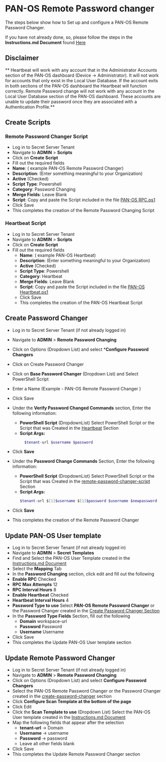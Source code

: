 # PAN-OS Remote Password changer

The steps below show how to Set up and configure a PAN-OS Remote Password Changer.

If you have not already done, so, please follow the steps in the **Instructions.md Document** found [Here](../Instructions.md)

## Disclaimer
** Heartbeat will work with any account that in the Administrator Accounts section of the PAN-OS dashboard (Device -> Administrator). It will not work for accounts that only exist in the Local User Database.  If the account exits in both sections of the PAN-OS dashboard the Heartbeat will function correctly. Remote Password change will not work with any account in the Local User Database section of the PAN-OS dashboard.  These accounts are unable to update their password once they are associated with a Authentication Profile.**

## Create Scripts

### Remote Password Changer Script

- Log in to Secret Server Tenant
- Navigate to **ADMIN** > **Scripts**
- Click on **Create Script**
- Fill out the required fields 
- **Name**: ( example PAN-OS Remote Password Changer)
- **Description**: (Enter something meaningful to your Organization)
- **Active** (Checked)
- **Script Type**: Powershell
- **Category**: Password Changing
- **Merge Fields**: Leave Blank
- **Script**: Copy and paste the Script included in the file [PAN-OS RPC.ps1](./PAN-OS%20RPC.ps1)
- Click Save
- This completes the creation of the Remote Password Changing Script

### Heartbeat Script

- Log in to Secret Server Tenant
- Navigate to **ADMIN** > **Scripts**
- Click on **Create Script**
- Fill out the required fields 
    - **Name**: ( example PAN-OS Heartbeat)
    - **Description**: (Enter something meaningful to your Organization)
    - **Active** (Checked)
    - **Script Type**: Powershell
    - **Category**: Heartbeat
    - **Merge Fields**: Leave Blank
    - **Script**: Copy and paste the Script included in the file [PAN-OS Heartbeat.ps1](./PAN-OS%20Heartbeat.ps1)
    - Click Save
    - This completes the creation of the PAN-OS Heartbeat Script

## Create Password Changer

- Log in to Secret Server Tenant (if not already logged in)
- Navigate to **ADMIN** > **Remote Password Changing**
- Click on Options (Dropdown List) and select ***Configure Password Changers**
- Click on Create Password Changer
- Click on **Base Password Changer** (Dropdown List) and Select PowerShell Script
- Enter a Name (Example - PAN-OS Remote Password Changer )
- Click Save
 - Under the **Verify Password Changed Commands** section, Enter the following information:
   - **PowerShell Script**  (DropdownList) Select PowerShell Script or the Script that was Created in the [Heartbeat](#heartbeat-script)	Section  
    - **Script Args:** 
      ```PowerShell
      	$tenant-url $username $password
      ```
  - Click	**Save**

- Under the **Password Change Commands** Section, Enter the following information:
  - **PowerShell Script**  (DropdownList) Select PowerShell Script or the Script that was Created in the [remote-password-changer-script](#remote-password-changer-script)	Section  
  - **Script Args:**
    ```PowerShell
    $tenant-url $[1]$username $[1]$password $username $newpassword
    ```
- Click	**Save**
- This completes the creation of the Remote Password Changer

## Update PAN-OS User template

- Log in to Secret Server Tenant (if not already logged in)
- Navigate to **ADMIN** > **Secret Templates**
- Find and Select the PAN-OS User Template created in the [Instructions.md Document](../Instructions.md)
 - Select the **Mapping** Tab 
 - In the **Password Changing** section, click edit and fill out the following
  - **Enable RPC** Checked
  - **RPC Max Attempts** 12
  - **RPC Interval Hours** 8
  - **Enable Heartbeat** Checked
  - **Heartbeat Interval Hours** 4
  - **Password Type to use** Select **PAN-OS Remote Password Changer** or the Password Changer created in the [Create Password Changer Section](#create-password-changer)
- In the **Password Type Fields** Section, fill out the following
  - **Domain** workspace-url
  - **Password** Password
  - **Username** Username
- Click Save
- This completes the Update PAN-OS User template section

## Update Remote Password Changer

- Log in to Secret Server Tenant (if not already logged in)
- Navigate to **ADMIN** > **Remote Password Changing**
- Click on Options (Dropdown List) and select **Configure Password Changers**
- Select the PAN-OS Remote Password Changer or the Password Changer created in the [create-password-changer](#create-password-changer) section
- Click **Configure Scan Template at the bottom of the page**
- Click Edit
- Click the **Scan Template to use** (Dropdown List) Select the PAN-OS User template created in the [Instructions.md Document](../Instructions.md)
- Map the following fields that appear after the selection
  - **tenant-url** -> Domain
  - **Username** -> username
  - **Password** -> password
  - Leave all other fields blank
- Click Save
- This completes the Update Remote Password Changer section




